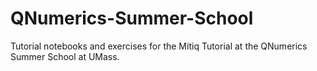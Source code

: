 # QNumerics-Summer-School
Tutorial notebooks and exercises for the Mitiq Tutorial at the QNumerics Summer School at UMass.
